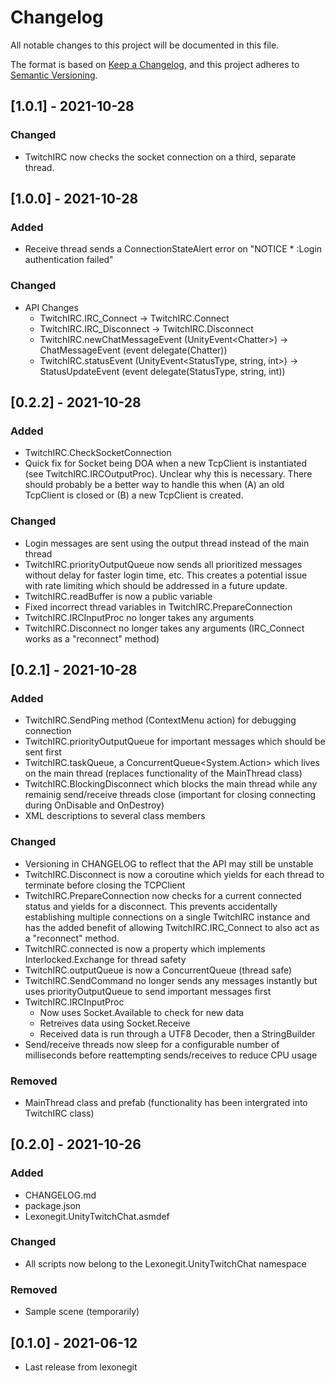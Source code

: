 # Changelog
All notable changes to this project will be documented in this file.

The format is based on [Keep a Changelog](https://keepachangelog.com/en/1.0.0/),
and this project adheres to [Semantic Versioning](https://semver.org/spec/v2.0.0.html).

## [1.0.1] - 2021-10-28
### Changed
- TwitchIRC now checks the socket connection on a third, separate thread.

## [1.0.0] - 2021-10-28
### Added
- Receive thread sends a ConnectionStateAlert error on "NOTICE * :Login authentication failed"
### Changed
- API Changes
    - TwitchIRC.IRC_Connect -> TwitchIRC.Connect
    - TwitchIRC.IRC_Disconnect -> TwitchIRC.Disconnect
    - TwitchIRC.newChatMessageEvent (UnityEvent&lt;Chatter>) -> ChatMessageEvent (event delegate(Chatter))
    - TwitchIRC.statusEvent (UnityEvent&lt;StatusType, string, int>) -> StatusUpdateEvent (event delegate(StatusType, string, int))

## [0.2.2] - 2021-10-28
### Added
- TwitchIRC.CheckSocketConnection
- Quick fix for Socket being DOA when a new TcpClient is instantiated (see TwitchIRC.IRCOutputProc). Unclear why this is necessary. There should probably be a better way to handle this when (A) an old TcpClient is closed or (B) a new TcpClient is created.
### Changed
- Login messages are sent using the output thread instead of the main thread
- TwitchIRC.priorityOutputQueue now sends all prioritized messages without delay for faster login time, etc. This creates a potential issue with rate limiting which should be addressed in a future update.
- TwitchIRC.readBuffer is now a public variable
- Fixed incorrect thread variables in TwitchIRC.PrepareConnection
- TwitchIRC.IRCInputProc no longer takes any arguments
- TwitchIRC.Disconnect no longer takes any arguments (IRC_Connect works as a "reconnect" method)

## [0.2.1] - 2021-10-28
### Added
- TwitchIRC.SendPing method (ContextMenu action) for debugging connection
- TwitchIRC.priorityOutputQueue for important messages which should be sent first
- TwitchIRC.taskQueue, a ConcurrentQueue&lt;System.Action> which lives on the main thread (replaces functionality of the MainThread class)
- TwitchIRC.BlockingDisconnect which blocks the main thread while any remainig send/receive threads close (important for closing connecting during OnDisable and OnDestroy)
- XML descriptions to several class members
### Changed
- Versioning in CHANGELOG to reflect that the API may still be unstable
- TwitchIRC.Disconnect is now a coroutine which yields for each thread to terminate before closing the TCPClient
- TwitchIRC.PrepareConnection now checks for a current connected status and yields for a disconnect. This prevents accidentally establishing multiple connections on a single TwitchIRC instance and has the added benefit of allowing TwitchIRC.IRC_Connect to also act as a "reconnect" method.
- TwitchIRC.connected is now a property which implements Interlocked.Exchange for thread safety
- TwitchIRC.outputQueue is now a ConcurrentQueue (thread safe)
- TwitchIRC.SendCommand no longer sends any messages instantly but uses priorityOutputQueue to send important messages first
- TwitchIRC.IRCInputProc
    - Now uses Socket.Available to check for new data
    - Retreives data using Socket.Receive
    - Received data is run through a UTF8 Decoder, then a StringBuilder
- Send/receive threads now sleep for a configurable number of milliseconds before reattempting sends/receives to reduce CPU usage
### Removed
- MainThread class and prefab (functionality has been intergrated into TwitchIRC class)

## [0.2.0] - 2021-10-26
### Added
- CHANGELOG.md
- package.json
- Lexonegit.UnityTwitchChat.asmdef
### Changed
- All scripts now belong to the Lexonegit.UnityTwitchChat namespace
### Removed
- Sample scene (temporarily)

## [0.1.0] - 2021-06-12
- Last release from lexonegit